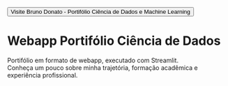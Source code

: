 <a href="https://bruno-donato-portifolio-data-science.streamlit.app/">
  <button>Visite Bruno Donato - Portifólio Ciência de Dados e Machine Learning</button>
</a>

# Webapp Portifólio Ciência de Dados
Portifólio em formato de webapp, executado com Streamlit.<br>
Conheça um pouco sobre minha trajetória, formação acadêmica e experiência profissional.
